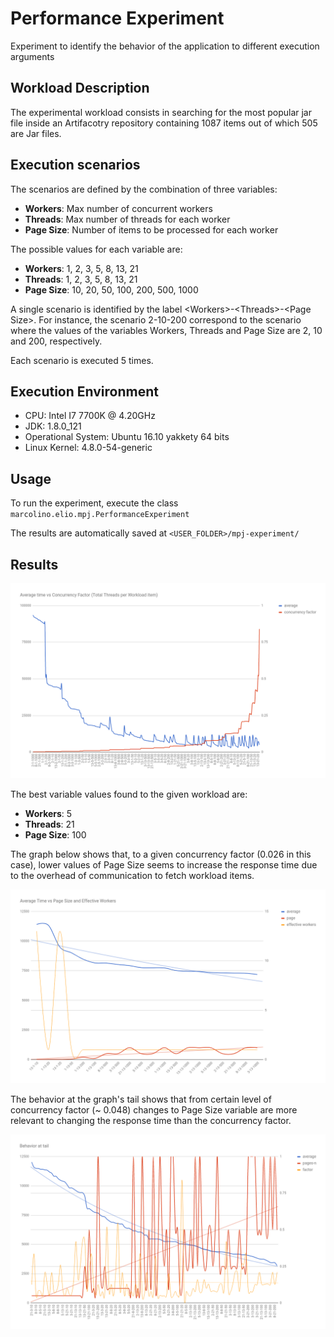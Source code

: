 # Performance Experiment

Experiment to identify the behavior of the application to different execution arguments

## Workload Description

The experimental workload consists in searching for the most popular jar file inside an Artifacotry repository containing 1087 items out of which 505 are Jar files.

## Execution scenarios

The scenarios are defined by the combination of three variables:

- **Workers**: Max number of concurrent workers
- **Threads**: Max number of threads for each worker
- **Page Size**: Number of items to be processed for each worker

The possible values for each variable are:

- **Workers**: 1, 2, 3, 5, 8, 13, 21
- **Threads**: 1, 2, 3, 5, 8, 13, 21
- **Page Size**: 10, 20, 50, 100, 200, 500, 1000

A single scenario is identified by the label \<Workers>-\<Threads>-\<Page Size>. For instance, the scenario 2-10-200 correspond to the scenario where the values of the variables Workers, Threads and Page Size are 2, 10 and 200, respectively.

Each scenario is executed 5 times.

## Execution Environment
- CPU: Intel I7 7700K @ 4.20GHz
- JDK: 1.8.0_121
- Operational System: Ubuntu 16.10 yakkety 64 bits
- Linux Kernel: 4.8.0-54-generic

## Usage

To run the experiment, execute the class `marcolino.elio.mpj.PerformanceExperiment`

The results are automatically saved at `<USER_FOLDER>/mpj-experiment/`

## Results

![Average time vs concurrency factor](charts/average_time_vs_concurrency_factor.png)

The best variable values found to the given workload are:

- **Workers**: 5
- **Threads**: 21
- **Page Size**: 100

The graph below shows that, to a given concurrency factor (0.026 in this case), lower values of Page Size seems to increase the response time due to the overhead of communication to fetch workload items.

![Average time vs page size](charts/average_time_vs_page_size_within_concurrency_factor.png)

The behavior at the graph's tail shows that from certain level of concurrency factor (~ 0.048) changes to Page Size variable are more relevant to changing the response time than the concurrency factor.

![Behavior at tail](charts/behavior_at_tail.png)
  
